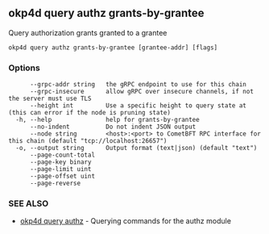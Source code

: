 ## okp4d query authz grants-by-grantee

Query authorization grants granted to a grantee

```
okp4d query authz grants-by-grantee [grantee-addr] [flags]
```

### Options

```
      --grpc-addr string   the gRPC endpoint to use for this chain
      --grpc-insecure      allow gRPC over insecure channels, if not the server must use TLS
      --height int         Use a specific height to query state at (this can error if the node is pruning state)
  -h, --help               help for grants-by-grantee
      --no-indent          Do not indent JSON output
      --node string        <host>:<port> to CometBFT RPC interface for this chain (default "tcp://localhost:26657")
  -o, --output string      Output format (text|json) (default "text")
      --page-count-total   
      --page-key binary    
      --page-limit uint    
      --page-offset uint   
      --page-reverse       
```

### SEE ALSO

* [okp4d query authz](okp4d_query_authz.md)	 - Querying commands for the authz module
